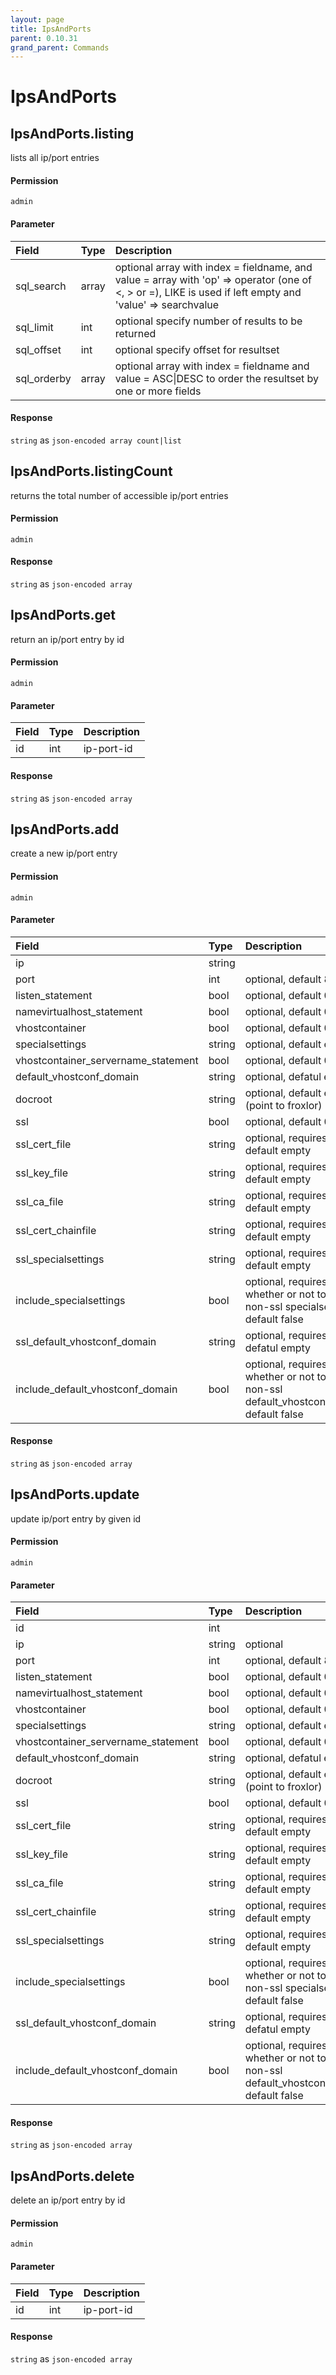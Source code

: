 ```yaml
---
layout: page
title: IpsAndPorts
parent: 0.10.31
grand_parent: Commands
---
```


# IpsAndPorts

## IpsAndPorts.listing

lists all ip/port entries

#### Permission

`admin`

#### Parameter

| Field | Type | Description |
| :--- | :--- | :--- |
| sql_search | array | optional array with index = fieldname, and value = array with 'op' => operator (one of <, > or =), LIKE is used if left empty and 'value' => searchvalue |
| sql_limit | int | optional specify number of results to be returned |
| sql_offset | int | optional specify offset for resultset |
| sql_orderby | array | optional array with index = fieldname and value = ASC\|DESC to order the resultset by one or more fields |

#### Response

`string` as `json-encoded array count|list`

## IpsAndPorts.listingCount

returns the total number of accessible ip/port entries

#### Permission

`admin`

#### Response

`string` as `json-encoded array`

## IpsAndPorts.get

return an ip/port entry by id

#### Permission

`admin`

#### Parameter

| Field | Type | Description |
| :--- | :--- | :--- |
| id | int | ip-port-id |

#### Response

`string` as `json-encoded array`

## IpsAndPorts.add

create a new ip/port entry

#### Permission

`admin`

#### Parameter

| Field | Type | Description |
| :--- | :--- | :--- |
| ip | string |  |
| port | int | optional, default 80 |
| listen_statement | bool | optional, default 0 (false) |
| namevirtualhost_statement | bool | optional, default 0 (false) |
| vhostcontainer | bool | optional, default 0 (false) |
| specialsettings | string | optional, default empty |
| vhostcontainer_servername_statement | bool | optional, default 0 (false) |
| default_vhostconf_domain | string | optional, defatul empty |
| docroot | string | optional, default empty (point to froxlor) |
| ssl | bool | optional, default 0 (false) |
| ssl_cert_file | string | optional, requires $ssl = 1, default empty |
| ssl_key_file | string | optional, requires $ssl = 1, default empty |
| ssl_ca_file | string | optional, requires $ssl = 1, default empty |
| ssl_cert_chainfile | string | optional, requires $ssl = 1, default empty |
| ssl_specialsettings | string | optional, requires $ssl = 1, default empty |
| include_specialsettings | bool | optional, requires $ssl = 1, whether or not to include non-ssl specialsettings, default false |
| ssl_default_vhostconf_domain | string | optional, requires $ssl = 1, defatul empty |
| include_default_vhostconf_domain | bool | optional, requires $ssl = 1, whether or not to include non-ssl default_vhostconf_domain, default false |

#### Response

`string` as `json-encoded array`

## IpsAndPorts.update

update ip/port entry by given id

#### Permission

`admin`

#### Parameter

| Field | Type | Description |
| :--- | :--- | :--- |
| id | int |  |
| ip | string | optional |
| port | int | optional, default 80 |
| listen_statement | bool | optional, default 0 (false) |
| namevirtualhost_statement | bool | optional, default 0 (false) |
| vhostcontainer | bool | optional, default 0 (false) |
| specialsettings | string | optional, default empty |
| vhostcontainer_servername_statement | bool | optional, default 0 (false) |
| default_vhostconf_domain | string | optional, defatul empty |
| docroot | string | optional, default empty (point to froxlor) |
| ssl | bool | optional, default 0 (false) |
| ssl_cert_file | string | optional, requires $ssl = 1, default empty |
| ssl_key_file | string | optional, requires $ssl = 1, default empty |
| ssl_ca_file | string | optional, requires $ssl = 1, default empty |
| ssl_cert_chainfile | string | optional, requires $ssl = 1, default empty |
| ssl_specialsettings | string | optional, requires $ssl = 1, default empty |
| include_specialsettings | bool | optional, requires $ssl = 1, whether or not to include non-ssl specialsettings, default false |
| ssl_default_vhostconf_domain | string | optional, requires $ssl = 1, defatul empty |
| include_default_vhostconf_domain | bool | optional, requires $ssl = 1, whether or not to include non-ssl default_vhostconf_domain, default false |

#### Response

`string` as `json-encoded array`

## IpsAndPorts.delete

delete an ip/port entry by id

#### Permission

`admin`

#### Parameter

| Field | Type | Description |
| :--- | :--- | :--- |
| id | int | ip-port-id |

#### Response

`string` as `json-encoded array`